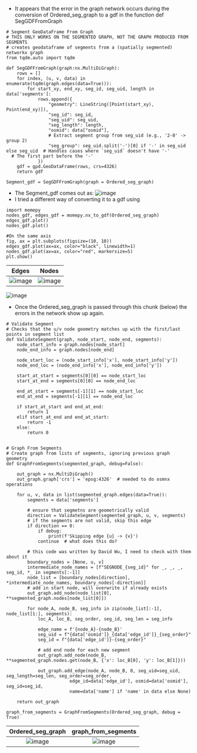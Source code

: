 - It appears that the error in the graph network occurs during the conversion of Ordered_seg_graph to a gdf in the function def SegGDFFromGraph
```
# Segment GeoDataFrame From Graph
# THIS ONLY WORKS ON THE SEGMENTED GRAPH, NOT THE GRAPH PRODUCED FROM SEGMENTS
# creates geodataframe of segments from a (spatially segmented) networkx graph
from tqdm.auto import tqdm

def SegGDFFromGraph(graph:nx.MultiDiGraph):
    rows = []
    for index, (u, v, data) in enumerate(tqdm(graph.edges(data=True))):
        for start_xy, end_xy, seg_id, seg_uid, length in data['segments']:
            rows.append({
                "geometry": LineString([Point(start_xy), Point(end_xy)]),
                "seg_id": seg_id,
                "seg_uid": seg_uid,
                "seg_length": length,
                "osmid": data["osmid"],
                # Extract segment group from seg_uid (e.g., '2-0' -> group 2)
                "seg_group": seg_uid.split('-')[0] if '-' in seg_uid else seg_uid  # Handles cases where `seg_uid` doesn't have '-'
  # The first part before the '-'
            })
    gdf = gpd.GeoDataFrame(rows, crs=4326)
    return gdf

Segment_gdf = SegGDFFromGraph(graph = Ordered_seg_graph)
```
- The Segment_gdf comes out as:
![image](https://github.com/user-attachments/assets/d2c4e693-7466-44bd-acbd-30029b68f6d9)
- I tried a different way of converting it to a gdf using
```
import momepy
nodes_gdf, edges_gdf = momepy.nx_to_gdf(Ordered_seg_graph)
edges_gdf.plot()
nodes_gdf.plot()

#On the same axis
fig, ax = plt.subplots(figsize=(10, 10))
edges_gdf.plot(ax=ax, color="black", linewidth=1)
nodes_gdf.plot(ax=ax, color="red", markersize=5)
plt.show()

```

| Edges       |  Nodes |
:-------------------------:|:-------------------------:
![image](https://github.com/user-attachments/assets/c2933c8a-5c37-4943-a31a-923fbe275832)|![image](https://github.com/user-attachments/assets/41e3bf24-e6fd-46f8-b086-57f909672905)

![image](https://github.com/user-attachments/assets/547d257b-7832-416f-b606-9247eba50b84)

- Once the Ordered_seg_graph is passed through this chunk (below) the errors in the network show up again.
```
# Validate Segment
# Checks that the u/v node geometry matches up with the first/last points in segment list
def ValidateSegment(graph, node_start, node_end, segments):
    node_start_info = graph.nodes[node_start]
    node_end_info = graph.nodes[node_end]

    node_start_loc = (node_start_info['x'], node_start_info['y'])
    node_end_loc = (node_end_info['x'], node_end_info['y'])

    start_at_start = segments[0][0] == node_start_loc
    start_at_end = segments[0][0] == node_end_loc

    end_at_start = segments[-1][1] == node_start_loc
    end_at_end = segments[-1][1] == node_end_loc

    if start_at_start and end_at_end:
        return 1
    elif start_at_end and end_at_start:
        return -1
    else:
        return 0


# Graph From Segments
# Create graph from lists of segments, ignoring previous graph geometry
def GraphFromSegments(segmented_graph, debug=False):

    out_graph = nx.MultiDiGraph()
    out_graph.graph['crs'] = 'epsg:4326'  # needed to do osmnx operations

    for u, v, data in list(segmented_graph.edges(data=True)):
        segments = data['segments']

        # ensure that segmetns are geometrically valid
        direction = ValidateSegment(segmented_graph, u, v, segments)
        # if the segments are not valid, skip this edge
        if direction == 0:
            if debug:
                print(f'Skipping edge {u} -> {v}')
            continue  # what does this do?

        # this code was written by David Wu, I need to check with them about it
        boundary_nodes = [None, u, v]
        intermediate_node_names = [f"SEGNODE_{seg_id}" for _, _, _, seg_id, *_ in segments[:-1]]
        node_list = [boundary_nodes[direction], *intermediate_node_names, boundary_nodes[-direction]]
        # add in start node, will overwrite if already exists
        out_graph.add_node(node_list[0], **segmented_graph.nodes[node_list[0]])

        for node_A, node_B, seg_info in zip(node_list[:-1], node_list[1:], segments):
            loc_A, loc_B, seg_order, seg_id, seg_len = seg_info

            edge_name = f'{node_A}-{node_B}'
            seg_uid = f"{data['osmid']}_{data['edge_id']}_{seg_order}"
            seg_id = f"{data['edge_id']}-{seg_order}"

            # add end node for each new segment
            out_graph.add_node(node_B, **segmented_graph.nodes.get(node_B, {'x': loc_B[0], 'y': loc_B[1]}))

            out_graph.add_edge(node_A, node_B, 0, seg_uid=seg_uid, seg_length=seg_len, seg_order=seg_order, 
                        edge_id=data['edge_id'], osmid=data['osmid'], seg_id=seg_id, 
                        name=data['name'] if 'name' in data else None)
            
    return out_graph
            
graph_from_segments = GraphFromSegments(Ordered_seg_graph, debug = True)
```
| Ordered_seg_graph      |  graph_from_segments |
:-------------------------:|:-------------------------:
![image](https://github.com/user-attachments/assets/3afa8ed3-667d-4721-affe-241422765c19)|![image](https://github.com/user-attachments/assets/6404ffb8-d2a7-483f-8690-1cb3406bf31b)
